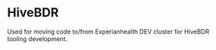 # HiveBDR

Used for moving code to/from Experianhealth DEV cluster for HiveBDR tooling development.
